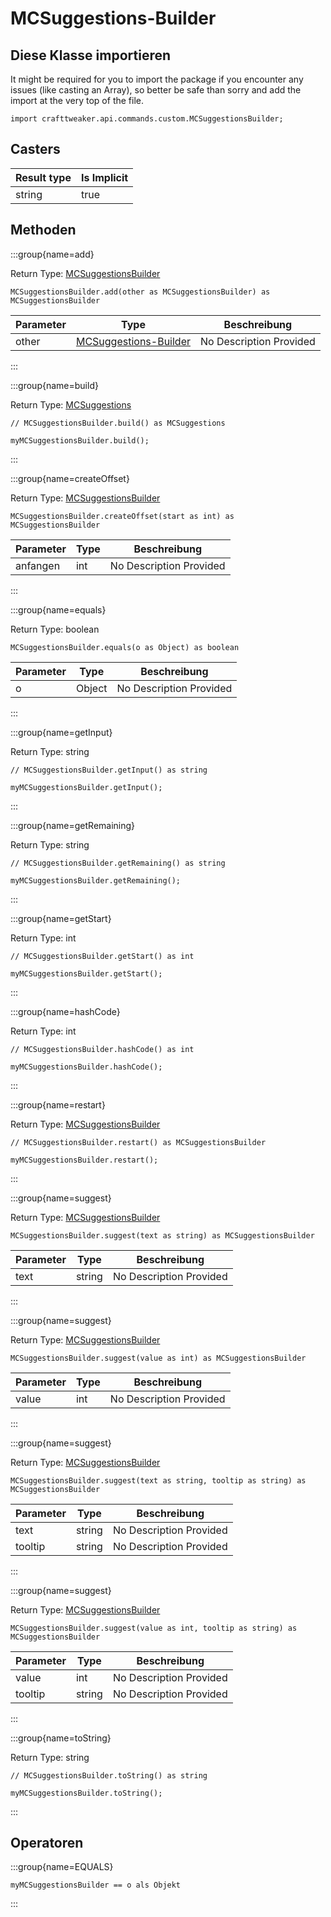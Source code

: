 # MCSuggestions-Builder

## Diese Klasse importieren

It might be required for you to import the package if you encounter any issues (like casting an Array), so better be safe than sorry and add the import at the very top of the file.
```zenscript
import crafttweaker.api.commands.custom.MCSuggestionsBuilder;
```


## Casters

| Result type | Is Implicit |
| ----------- | ----------- |
| string      | true        |

## Methoden

:::group{name=add}

Return Type: [MCSuggestionsBuilder](/vanilla/api/commands/custom/MCSuggestionsBuilder)

```zenscript
MCSuggestionsBuilder.add(other as MCSuggestionsBuilder) as MCSuggestionsBuilder
```

| Parameter | Type                                                                       | Beschreibung            |
| --------- | -------------------------------------------------------------------------- | ----------------------- |
| other     | [MCSuggestions-Builder](/vanilla/api/commands/custom/MCSuggestionsBuilder) | No Description Provided |


:::

:::group{name=build}

Return Type: [MCSuggestions](/vanilla/api/commands/custom/MCSuggestions)

```zenscript
// MCSuggestionsBuilder.build() as MCSuggestions

myMCSuggestionsBuilder.build();
```

:::

:::group{name=createOffset}

Return Type: [MCSuggestionsBuilder](/vanilla/api/commands/custom/MCSuggestionsBuilder)

```zenscript
MCSuggestionsBuilder.createOffset(start as int) as MCSuggestionsBuilder
```

| Parameter | Type | Beschreibung            |
| --------- | ---- | ----------------------- |
| anfangen  | int  | No Description Provided |


:::

:::group{name=equals}

Return Type: boolean

```zenscript
MCSuggestionsBuilder.equals(o as Object) as boolean
```

| Parameter | Type   | Beschreibung            |
| --------- | ------ | ----------------------- |
| o         | Object | No Description Provided |


:::

:::group{name=getInput}

Return Type: string

```zenscript
// MCSuggestionsBuilder.getInput() as string

myMCSuggestionsBuilder.getInput();
```

:::

:::group{name=getRemaining}

Return Type: string

```zenscript
// MCSuggestionsBuilder.getRemaining() as string

myMCSuggestionsBuilder.getRemaining();
```

:::

:::group{name=getStart}

Return Type: int

```zenscript
// MCSuggestionsBuilder.getStart() as int

myMCSuggestionsBuilder.getStart();
```

:::

:::group{name=hashCode}

Return Type: int

```zenscript
// MCSuggestionsBuilder.hashCode() as int

myMCSuggestionsBuilder.hashCode();
```

:::

:::group{name=restart}

Return Type: [MCSuggestionsBuilder](/vanilla/api/commands/custom/MCSuggestionsBuilder)

```zenscript
// MCSuggestionsBuilder.restart() as MCSuggestionsBuilder

myMCSuggestionsBuilder.restart();
```

:::

:::group{name=suggest}

Return Type: [MCSuggestionsBuilder](/vanilla/api/commands/custom/MCSuggestionsBuilder)

```zenscript
MCSuggestionsBuilder.suggest(text as string) as MCSuggestionsBuilder
```

| Parameter | Type   | Beschreibung            |
| --------- | ------ | ----------------------- |
| text      | string | No Description Provided |


:::

:::group{name=suggest}

Return Type: [MCSuggestionsBuilder](/vanilla/api/commands/custom/MCSuggestionsBuilder)

```zenscript
MCSuggestionsBuilder.suggest(value as int) as MCSuggestionsBuilder
```

| Parameter | Type | Beschreibung            |
| --------- | ---- | ----------------------- |
| value     | int  | No Description Provided |


:::

:::group{name=suggest}

Return Type: [MCSuggestionsBuilder](/vanilla/api/commands/custom/MCSuggestionsBuilder)

```zenscript
MCSuggestionsBuilder.suggest(text as string, tooltip as string) as MCSuggestionsBuilder
```

| Parameter | Type   | Beschreibung            |
| --------- | ------ | ----------------------- |
| text      | string | No Description Provided |
| tooltip   | string | No Description Provided |


:::

:::group{name=suggest}

Return Type: [MCSuggestionsBuilder](/vanilla/api/commands/custom/MCSuggestionsBuilder)

```zenscript
MCSuggestionsBuilder.suggest(value as int, tooltip as string) as MCSuggestionsBuilder
```

| Parameter | Type   | Beschreibung            |
| --------- | ------ | ----------------------- |
| value     | int    | No Description Provided |
| tooltip   | string | No Description Provided |


:::

:::group{name=toString}

Return Type: string

```zenscript
// MCSuggestionsBuilder.toString() as string

myMCSuggestionsBuilder.toString();
```

:::


## Operatoren

:::group{name=EQUALS}

```zenscript
myMCSuggestionsBuilder == o als Objekt
```

:::


